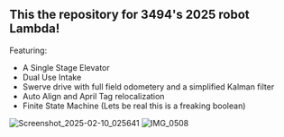 ## This the repository for 3494's 2025 robot Lambda!
Featuring:
  - A Single Stage Elevator
  - Dual Use Intake
  - Swerve drive with full field odometery and a simplified Kalman filter
  - Auto Align and April Tag relocalization
  - Finite State Machine (Lets be real this is a freaking boolean)

![Screenshot_2025-02-10_025641](https://github.com/user-attachments/assets/87c0d535-9e3d-4ffb-a92c-3e61072c69fc)
![IMG_0508](https://github.com/user-attachments/assets/d1f4fd54-ea80-4cc5-900a-328b4499c61d)
